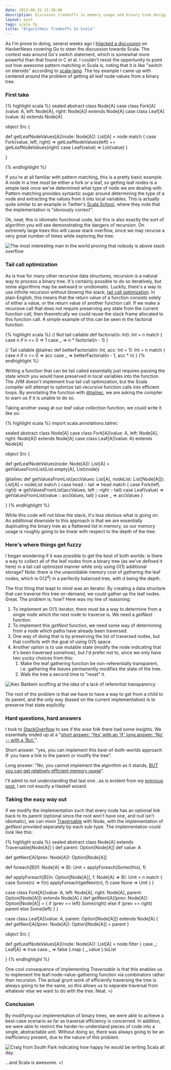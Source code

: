 ```yaml
---
date: 2013-08-25 15:30:00
description: Discusses tradeoffs in memory usage and binary tree design, examples in Scala.
layout: post
tags: scala fp
title: "Algorithmic Tradeoffs In Scala"
---
```


As I'm prone to doing, several weeks ago I [hijacked a
discussion][hn-hijack] on
HackerNews covering Go to steer the discussion towards Scala. The
context was around Go's switch statement, which is somewhat more powerful than
that found in C et al. I couldn't resist the opportunity to point out
how awesome pattern matching in Scala is, noting that it is like "switch
on steroids" according to [scala-lang][scala-lang]. The toy example I came up with centered around the problem
of getting all leaf node values from a binary tree.

### First take

{% highlight scala %}
sealed abstract class Node[A]
case class Fork[A](value: A, left: Node[A], right: Node[A]) extends Node[A]
case class Leaf[A](value: A) extends Node[A]

object Src {

  def getLeafNodeValues[A](node: Node[A]): List[A] = node match {
    case Fork(value, left, right) => getLeafNodeValues(left) ++ getLeafNodeValues(right)
    case Leaf(value) => List(value)
  }

}

{% endhighlight %}

If you're at all familiar with pattern matching, this is a pretty basic
example. A node in a tree must be either a fork or a leaf, so getting
leaf nodes is a simple task once we've determined what type of node we
are dealing with. Pattern matching provides syntactic sugar around
determining the type of a node and extracting the values from it into
local variables. This is actually quite similar to an
example in Twitter's [Scala School][scala-school], where they note that the
implementation is "obviously correct".

Ok, neat; this is idiomatic functional code, but this is also
exactly the sort of algorithm you will see demonstrating the dangers of recursion. On extremely large
trees this will cause stack overflow, since we may recurse a very great
number of times while exploring the tree.

<p class="image-container">
  <img src="https://github-camo.global.ssl.fastly.net/5a0fbd97b20bd684ca178b122c6b700a53e85587/687474703a2f2f63646e2e6d656d6567656e657261746f722e6e65742f696e7374616e6365732f353030782f33343436313433342e6a7067" alt="The most interesting man in the world proving that nobody is above stack overflow" />
</p>

### Tail call optimization

As is true for many other recursive data structures, recursion is a natural way
to process a binary tree. It's certainly possible to do so iteratively,
but some algorithms may be awkward or unidiomatic.
Luckily, there's a way to use infinite recursion without blowing
the stack; [tail call
optimization][tail-call-optimization]. In plain English, this means that
the return value of a function consists solely of either a value, or the
return value of another function call. If we make a recursive call that
does not require preserving any state from the current function call,
then theoretically we could reuse the stack frame allocated to this
function call. A simple example of this
can be seen in the factorial function:

{% highlight scala %}
// Not tail callable
def factorial(n: Int): Int = n match {
  case n if n <= 0 => 1
  case _ => n * factorial(n - 1)
}

// Tail callable
@tailrec
def betterFactorial(n: Int, acc: Int = 1): Int = n match {
  case n if n <= 0 => acc
  case _ => betterFactorial(n - 1, acc * n)
}
{% endhighlight %}

Writing a function that can be tail called essentially just requires passing the
state which you would have preserved in local variables into the
function. The JVM doesn't implement true tail call optimization, but the
Scala compiler will attempt to optimize tail-recursive function calls
into efficient loops. By annotating the function with [@tailrec][scala-tailrec],
we are asking the compiler to warn us if it is unable to do so.

Taking another swag at our leaf value collection function,
we could write it like so:

{% highlight scala %}
import scala.annotations.tailrec

sealed abstract class Node[A]
case class Fork[A](value: A, left: Node[A], right: Node[A]) extends Node[A]
case class Leaf[A](value: A) extends Node[A]

object Src {

  def getLeafNodeValues(node: Node[A]): List[A] = getValuesFromList(List.empty[A], List(node))

  @tailrec
  def getValuesFromList(accValues: List[A], nodeList: List[Node[A]]): List[A] = nodeList match {
    case head :: tail => head match {
      case Fork(left, right) => getValuesFromList(accValues, left :: right :: tail)
      case Leaf(value) => getValuesFromList(value :: accValues, tail)
    }
    case _ => accValues
  }

}
{% endhighlight %}

While this code will not blow the stack, it's less obvious what
is going on. An additional downside to this approach is that we are essentially
duplicating the binary tree as a
flattened list in memory, so our memory usage is roughly going to be
linear with respect to the depth of the tree.

### Here's where things get fuzzy

I began wondering if it was possible to get the best of both worlds: is
there a way to collect all of the leaf nodes from a binary tree (as
we've defined it here) in a tail call optimized manner while only using O(1)
additional storage? Note: there is the unavoidable memory cost of gathering
the leaf nodes, which is O(2<sup>d</sup>) in a perfectly balanced tree, with d
being the depth.

The first thing that leapt to mind was an iterator. By creating a data
structure that can traverse this tree on-demand, we could gather up the
leaf nodes. Great. The problem is; how? Here was my line of reasoning:

1. To implement an O(1) iterator, there must be a way to determine from
   a single node which the next node to traverse is. We need a _getNext_ function.
2. To implement this _getNext_ function, we need some way of determining
   from a node which paths have already been traversed.
3. One way of doing that is by preserving the list of traversed nodes,
   but that conflicts with the goal of using O(1) space.
4. Another option is to use mutable state (modify the node indicating
   that it's been traversed somehow), but I'd prefer not to, since we
   only have two yucky choices from this:
   1. Make the leaf gathering function be non-referentially transparent,
      i.e. gathering the leaves permanently modifies the state of the
      tree.
   2. Walk the tree a second time to "reset" it.

<p class="image-container">
  <img src="http://i.imgur.com/1EC0hmV.jpg" alt="Alec Baldwin scoffing
at the idea of a lack of referential transparency" />
</p>

The root of the problem is that we have to have a way to get from a
child to its parent, and the only way (based on the current
implementation) is to preserve that state explicitly.

### Hard questions, hard answers

I took to [StackOverflow][stack-overflow-thread] to see if the wise folk there had some
insights. We essentially ended up at a "[short answer: 'Yes' with an 'If,' long answer: 'No' -- with a 'But.'][simpsons-quote]".

Short answer: "yes, you can implement this best-of-both-worlds approach IF
you have a link to the parent or modify the tree".

Long answer: "No, you cannot implement
the algorithm as it stands, [BUT you can get relatively efficient memory
usage][stack-overflow-long-answer]".

I'll admit to not understanding that last one...as is evident from my [previous post][previous-post], I am not exactly a
Haskell wizard.

### Taking the easy way out

If we modify the implementation such that every node has an optional
link back to its parent (optional since the root won't have one, and
null isn't idiomatic), we can mixin [Traversable][scala-traversable]
with Node, with the implementation of _getNext_ provided seperately by each sub-type.
The implementation could look like this:

{% highlight scala %}
sealed abstract class Node[A] extends Traversable[Node[A]] {
  def parent: Option[Node[A]]
  def value: A

  def getNext[A](prev: Node[A]): Option[Node[A]]

  def foreach[B](f: Node[A] => B): Unit = applyForeach(Some(this), f)

  def applyForeach[B](n: Option[Node[A]], f: Node[A] => B): Unit = n match {
    case Some(n) =>
      f(n)
      applyForeach(getNext(n), f)
    case None => Unit
  }
}

case class Fork[A](value: A, left: Node[A], right: Node[A], parent: Option[Node[A]]) extends Node[A] {
  def getNext[A](prev: Node[A]): Option[Node[A]] = {
    if (prev == left) Some(right)
    else if (prev == right) parent
    else Some(left)
  }
}

case class Leaf[A](value: A, parent: Option[Node[A]]) extends Node[A] {
  def getNext[A](prev: Node[A]): Option[Node[A]] = parent
}

object Src {

  def getLeafNodeValues[A](node: Node[A]): List[A] = node.filter {
    case _: Leaf[A] => true
    case _ => false
  }.map { _.value }.toList


}
{% endhighlight %}

One cool consequence of implementing _Traversable_ is that this enables us to implement the
leaf-node-value-gathering function via combinators rather than recursion. The actual grunt work of efficiently traversing
the tree is always going to be the same, so this allows us to separate
traversal from whatever else we want to do with the tree. Neat. =)

### Conclusion

By modifying our implementation of binary trees, we were able to achieve
a best-case scenario as far as traversal efficiency is concerned. In
addition, we were able to restrict the harder-to-understand pieces of
code into a single, abstractable unit. Without doing so, there was
always going to be an inefficiency present, due to the nature of this
problem.

<p class="image-container">
  <img src="http://i.qkme.me/3vlk5u.jpg" alt="Craig from South Park
indicating how happy he would be writing Scala all day." />
</p>

...and Scala is awesome. =)

[hn-hijack]: https://news.ycombinator.com/item?id=6136316
[previous-post]: http://ryboso.me/kal-me-maybe.html
[scala-lang]: http://www.scala-lang.org/
[scala-school]: http://twitter.github.io/effectivescala/#Functional%20programming-Case%20classes%20as%20algebraic%20data%20types
[scala-tailrec]: http://www.scala-lang.org/api/current/index.html#scala.annotation.tailrec
[scala-traversable]: http://www.scala-lang.org/api/current/index.html#scala.collection.Traversable
[simpsons-quote]: http://imgur.com/r/TheSimpsons/gWcFj
[stack-overflow-long-answer]: http://stackoverflow.com/a/18363997/404917
[stack-overflow-thread]: http://stackoverflow.com/questions/18345734/is-it-possible-to-lazily-traverse-a-recursive-data-structure-with-o1-memory-us
[tail-call-optimization]: http://en.wikipedia.org/wiki/Tail_call
